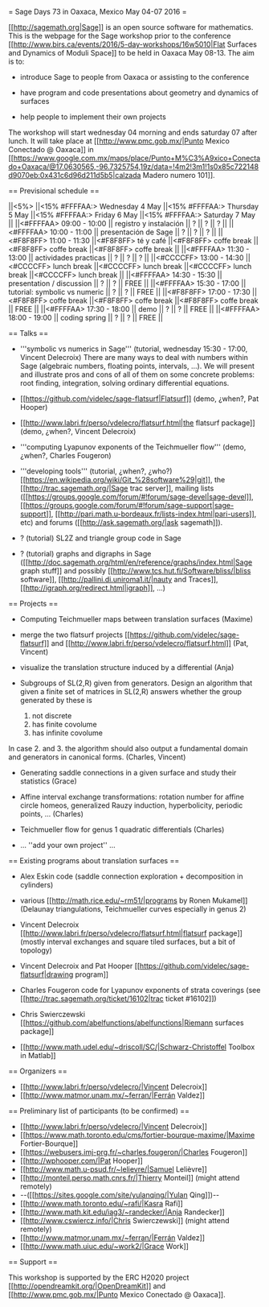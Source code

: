 = Sage Days 73 in Oaxaca, Mexico May 04-07 2016 =

[[http://sagemath.org|Sage]] is an open source software for mathematics. This is the webpage for the Sage workshop prior to the conference [[http://www.birs.ca/events/2016/5-day-workshops/16w5010|Flat Surfaces and Dynamics of Moduli Space]] to be held in Oaxaca May 08-13. The aim is to:

 * introduce Sage to people from Oaxaca or assisting to the conference

 * have program and code presentations about geometry and dynamics of surfaces

 * help people to implement their own projects

The workshop will start wednesday 04 morning and ends saturday 07 after lunch. It will take place at [[http://www.pmc.gob.mx/|Punto Mexico Conectado @ Oaxaca]] in [[https://www.google.com.mx/maps/place/Punto+M%C3%A9xico+Conectado+Oaxaca/@17.0630565,-96.7325754,19z/data=!4m2!3m1!1s0x85c722148d9070eb:0x431c6d96d211d5b5|calzada Madero numero 101]].

== Previsional schedule ==

||<5%>                    ||<15% #FFFFAA:> Wednesday 4 May ||<15%  #FFFFAA:> Thursday 5 May ||<15%  #FFFFAA:> Friday 6 May ||<15%  #FFFFAA:> Saturday 7 May ||
||<#FFFFAA> 09:00 - 10:00 || registro y instalación        || ?                             || ?                           || ?                             ||
||<#FFFFAA> 10:00 - 11:00 || presentación de Sage          || ?                             || ?                           || ?                             ||
||<#F8F8FF> 11:00 - 11:30 ||<#F8F8FF> té y café            ||<#F8F8FF> coffe break          ||<#F8F8FF> coffe break        ||<#F8F8FF> coffe break          ||
||<#FFFFAA> 11:30 - 13:00 || actividades practicas         || ?                             || ?                           || ?                             ||
||<#CCCCFF> 13:00 - 14:30 ||<#CCCCFF> lunch break          ||<#CCCCFF> lunch break          ||<#CCCCFF> lunch break        ||<#CCCCFF> lunch break          ||
||<#FFFFAA> 14:30 - 15:30 || presentation / discussion     || ?                             || ?                           || FREE                          ||
||<#FFFFAA> 15:30 - 17:00 || tutorial: symbolic vs numeric || ?                             || ?                           || FREE                          ||
||<#F8F8FF> 17:00 - 17:30 ||<#F8F8FF> coffe break          ||<#F8F8FF> coffe break          ||<#F8F8FF> coffe break        || FREE                          ||
||<#FFFFAA> 17:30 - 18:00 || demo                          || ?                             || ?                           || FREE                          ||
||<#FFFFAA> 18:00 - 19:00 || coding spring                 || ?                             || ?                           || FREE                          ||

== Talks ==

 * '''symbolic vs numerics in Sage''' (tutorial, wednesday 15:30 - 17:00, Vincent Delecroix)
   There are many ways to deal with numbers within Sage (algebraic numbers, floating points, intervals, ...). We will present and illustrate pros and cons of all of them on some concrete problems: root finding, integration, solving ordinary differential equations.

 * [[https://github.com/videlec/sage-flatsurf|Flatsurf]] (demo, ¿when?,  Pat Hooper)

 * [[http://www.labri.fr/perso/vdelecro/flatsurf.html|the flatsurf package]] (demo, ¿when?, Vincent Delecroix)

 * '''computing Lyapunov exponents of the Teichmueller flow''' (demo, ¿when?, Charles Fougeron)

 * '''developing tools''' (tutorial, ¿when?, ¿who?)
  [[https://en.wikipedia.org/wiki/Git_%28software%29|git]], the [[http://trac.sagemath.org/|Sage trac server]], mailing lists ([[https://groups.google.com/forum/#!forum/sage-devel|sage-devel]], [[https://groups.google.com/forum/#!forum/sage-support|sage-support]], [[http://pari.math.u-bordeaux.fr/lists-index.html|pari-users]], etc) and forums ([[http://ask.sagemath.org/|ask sagemath]]).

 * ? (tutorial) SL2Z and triangle group code in Sage

 * ? (tutorial) graphs and digraphs in Sage ([[http://doc.sagemath.org/html/en/reference/graphs/index.html|Sage graph stuff]] and possibly [[http://www.tcs.hut.fi/Software/bliss/|bliss software]], [[http://pallini.di.uniroma1.it/|nauty and Traces]], [[http://igraph.org/redirect.html|igraph]], ...)

== Projects ==

 * Computing Teichmueller maps between translation surfaces (Maxime)

 * merge the two flatsurf projects [[https://github.com/videlec/sage-flatsurf]] and [[http://www.labri.fr/perso/vdelecro/flatsurf.html]] (Pat, Vincent)

 * visualize the translation structure induced by a differential (Anja)

 * Subgroups of SL(2,R) given from generators. Design an algorithm that given a finite set of matrices in SL(2,R) answers whether the group generated by these is

    1. not discrete
    2. has finite covolume
    3. has infinite covolume

 In case 2. and 3. the algorithm should also output a fundamental domain and generators in canonical forms. (Charles, Vincent)

 * Generating saddle connections in a given surface and study their statistics (Grace)

 * Affine interval exchange transformations: rotation number for affine circle homeos, generalized Rauzy induction, hyperbolicity, periodic points, ... (Charles)

 * Teichmueller flow for genus 1 quadratic differentials (Charles)

 * ... ''add your own project'' ...

== Existing programs about translation surfaces ==

 * Alex Eskin code (saddle connection exploration + decomposition in cylinders)

 * various [[http://math.rice.edu/~rm51/|programs by Ronen Mukamel]] (Delaunay triangulations, Teichmueller curves especially in genus 2)

 * Vincent Delecroix [[http://www.labri.fr/perso/vdelecro/flatsurf.html|flatsurf package]] (mostly interval exchanges and square tiled surfaces, but a bit of topology)

 * Vincent Delecroix and Pat Hooper [[https://github.com/videlec/sage-flatsurf|drawing program]]

 * Charles Fougeron code for Lyapunov exponents of strata coverings (see [[http://trac.sagemath.org/ticket/16102|trac ticket #16102]])

 * Chris Swierczewski [[https://github.com/abelfunctions/abelfunctions|Riemann surfaces package]]

 * [[http://www.math.udel.edu/~driscoll/SC/|Schwarz-Christoffel Toolbox in Matlab]]

== Organizers ==

 * [[http://www.labri.fr/perso/vdelecro/|Vincent Delecroix]]
 * [[http://www.matmor.unam.mx/~ferran/|Ferrán Valdez]]

== Preliminary list of participants (to be confirmed) ==

 * [[http://www.labri.fr/perso/vdelecro/|Vincent Delecroix]]
 * [[https://www.math.toronto.edu/cms/fortier-bourque-maxime/|Maxime Fortier-Bourque]]
 * [[https://webusers.imj-prg.fr/~charles.fougeron/|Charles Fougeron]]
 * [[http://wphooper.com/|Pat Hooper]]
 * [[http://www.math.u-psud.fr/~lelievre/|Samuel Lelièvre]]
 * [[http://monteil.perso.math.cnrs.fr/|Thierry Monteil]] (might attend remotely)
 * --([[https://sites.google.com/site/yulanqing/|Yulan Qing]])--
 * [[http://www.math.toronto.edu/~rafi/|Kasra Rafi]]
 * [[http://www.math.kit.edu/iag3/~randecker/|Anja Randecker]]
 * [[http://www.cswiercz.info/|Chris Swierczewski]] (might attend remotely)
 * [[http://www.matmor.unam.mx/~ferran/|Ferrán Valdez]]
 * [[http://www.math.uiuc.edu/~work2/|Grace Work]]

== Support ==

This workshop is supported by the ERC H2020 project [[http://opendreamkit.org/|OpenDreamKit]] and [[http://www.pmc.gob.mx/|Punto Mexico Conectado @ Oaxaca]].
